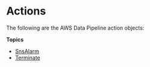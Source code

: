 # Actions<a name="dp-object-actions"></a>

The following are the AWS Data Pipeline action objects:

**Topics**
+ [SnsAlarm](dp-object-snsalarm.md)
+ [Terminate](dp-object-terminate.md)